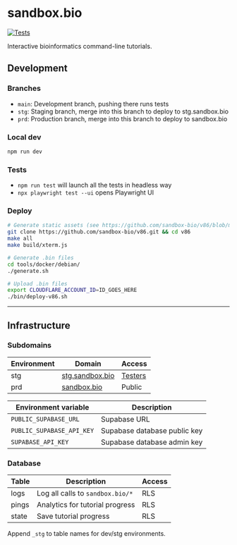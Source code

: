 # sandbox.bio

[![Tests](https://github.com/robertaboukhalil/sandbox.bio/actions/workflows/tests.yml/badge.svg)](https://github.com/robertaboukhalil/sandbox.bio/actions/workflows/tests.yml)

Interactive bioinformatics command-line tutorials.

## Development

### Branches

- `main`: Development branch, pushing there runs tests
- `stg`: Staging branch, merge into this branch to deploy to stg.sandbox.bio
- `prd`: Production branch, merge into this branch to deploy to sandbox.bio

### Local dev

```bash
npm run dev
```

### Tests

- `npm run test` will launch all the tests in headless way
- `npx playwright test --ui` opens Playwright UI

### Deploy

```bash
# Generate static assets (see https://github.com/sandbox-bio/v86/blob/master/NOTES.md)
git clone https://github.com/sandbox-bio/v86.git && cd v86
make all
make build/xterm.js

# Generate .bin files
cd tools/docker/debian/
./generate.sh

# Upload .bin files
export CLOUDFLARE_ACCOUNT_ID=ID_GOES_HERE
./bin/deploy-v86.sh
```

---

## Infrastructure

### Subdomains

| Environment | Domain                                     | Access                                                                                    |
| ----------- | ------------------------------------------ | ----------------------------------------------------------------------------------------- |
| stg         | [stg.sandbox.bio](https://stg.sandbox.bio) | [Testers](https://dash.teams.cloudflare.com/77294754f453e7c64b6100ddcde89b84/access/apps) |
| prd         | [sandbox.bio](https://sandbox.bio)         | Public                                                                                    |

| Environment variable      | Description                  |
| ------------------------- | ---------------------------- |
| `PUBLIC_SUPABASE_URL`     | Supabase URL                 |
| `PUBLIC_SUPABASE_API_KEY` | Supabase database public key |
| `SUPABASE_API_KEY`        | Supabase database admin key  |

### Database

| Table | Description                      | Access |
| ----- | -------------------------------- | ------ |
| logs  | Log all calls to `sandbox.bio/*` | RLS    |
| pings | Analytics for tutorial progress  | RLS    |
| state | Save tutorial progress           | RLS    |

Append `_stg` to table names for dev/stg environments.
